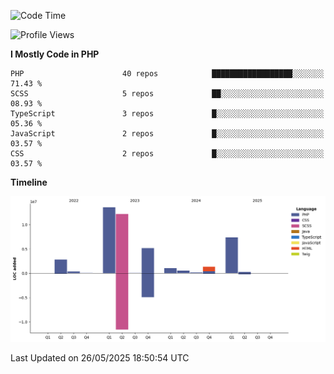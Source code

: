 <!--START_SECTION:waka-->
![Code Time](http://img.shields.io/badge/Code%20Time-6%2C048%20hrs%206%20mins-blue)

![Profile Views](http://img.shields.io/badge/Profile%20Views-0-blue)

**I Mostly Code in PHP** 

```text
PHP                      40 repos            ██████████████████░░░░░░░   71.43 % 
SCSS                     5 repos             ██░░░░░░░░░░░░░░░░░░░░░░░   08.93 % 
TypeScript               3 repos             █░░░░░░░░░░░░░░░░░░░░░░░░   05.36 % 
JavaScript               2 repos             █░░░░░░░░░░░░░░░░░░░░░░░░   03.57 % 
CSS                      2 repos             █░░░░░░░░░░░░░░░░░░░░░░░░   03.57 % 
```



**Timeline**

![Lines of Code chart](https://raw.githubusercontent.com/tahar-elgunaoui/tahar-elgunaoui/main/assets/bar_graph.png)


 Last Updated on 26/05/2025 18:50:54 UTC
<!--END_SECTION:waka-->
